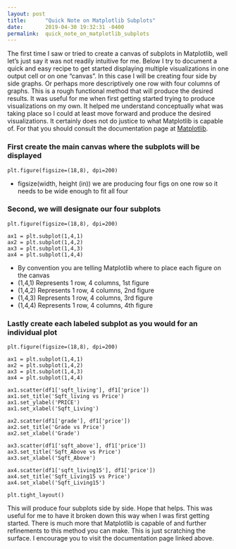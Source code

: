 ```yaml
---
layout: post
title:      "Quick Note on Matplotlib Subplots"
date:       2019-04-30 19:32:31 -0400
permalink:  quick_note_on_matplotlib_subplots
---
```



The first time I saw or tried to create a canvas of subplots in Matplotlib, well let’s just say it was not readily intuitive for me.  Below I try to document a quick and easy recipe to get started displaying multiple visualizations in one output cell or on one “canvas”.  In this case I will be creating four side by side graphs. Or perhaps more descriptively one row with four columns of graphs. This is a rough functional method that will produce the desired results.  It was useful for me when first getting started trying to produce visualizations on my own.  It helped me understand conceptually what was taking place so I could at least move forward and produce the desired visualizations.  It certainly does not do justice to what Matplotlib is capable of. For that you should consult the documentation page at [Matplotlib](http://matplotlib.org).

### First create the main canvas where the subplots will be displayed


```
plt.figure(figsize=(18,8), dpi=200)

```

* figsize(width, height (in)) we are producing four figs on one row so it needs to be wide enough to fit all four

### Second, we will designate our four subplots


```
plt.figure(figsize=(18,8), dpi=200)

ax1 = plt.subplot(1,4,1)
ax2 = plt.subplot(1,4,2)
ax3 = plt.subplot(1,4,3)
ax4 = plt.subplot(1,4,4)

```


* By convention you are telling Matplotlib where to place each figure on the canvas
* (1,4,1) Represents 1 row, 4 columns, 1st figure
* (1,4,2) Represents 1 row, 4 columns, 2nd figure
* (1,4,3) Represents 1 row, 4 columns, 3rd figure
* (1,4,4) Represents 1 row, 4 columns, 4th figure


### Lastly create each labeled subplot as you would for an individual plot

```
plt.figure(figsize=(18,8), dpi=200)

ax1 = plt.subplot(1,4,1)
ax2 = plt.subplot(1,4,2)
ax3 = plt.subplot(1,4,3)
ax4 = plt.subplot(1,4,4)

ax1.scatter(df1['sqft_living'], df1['price']) 
ax1.set_title('Sqft_living vs Price')
ax1.set_ylabel('PRICE')
ax1.set_xlabel('Sqft_Living')

ax2.scatter(df1['grade'], df1['price']) 
ax2.set_title('Grade vs Price')
ax2.set_xlabel('Grade')

ax3.scatter(df1['sqft_above'], df1['price']) 
ax3.set_title('Sqft_Above vs Price')
ax3.set_xlabel('Sqft_Above')

ax4.scatter(df1['sqft_living15'], df1['price']) 
ax4.set_title('Sqft_Living15 vs Price')
ax4.set_xlabel('Sqft_Living15')

plt.tight_layout()
```




This will produce four subplots side by side.  Hope that helps.  This was useful for me to have it broken down this way when I was first getting started.  There is much more that Matplotlib is capable of and further refinements to this method you can make.  This is just scratching the surface.  I encourage you to visit the documentation page linked above.








